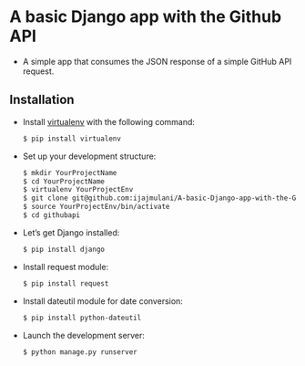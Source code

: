# A basic Django app with the Github API
* A simple app that consumes the JSON response of a simple GitHub API request.

## Installation

* Install [virtualenv](https://virtualenv.pypa.io/en/stable/) with the following command:
 
  ```sh
  $ pip install virtualenv
  ```
  
* Set up your development structure:
 
  ```sh
  $ mkdir YourProjectName
  $ cd YourProjectName
  $ virtualenv YourProjectEnv
  $ git clone git@github.com:ijajmulani/A-basic-Django-app-with-the-Github-API.git githubapi
  $ source YourProjectEnv/bin/activate
  $ cd githubapi
  ```
  
* Let’s get Django installed:
  ```sh
  $ pip install django
  ```
  
* Install request module:
  ```sh
  $ pip install request
  ```
  
* Install dateutil module for date conversion:
  ```sh
  $ pip install python-dateutil
  ```
 
 
* Launch the development server:
 
  ```
  $ python manage.py runserver
  ```
